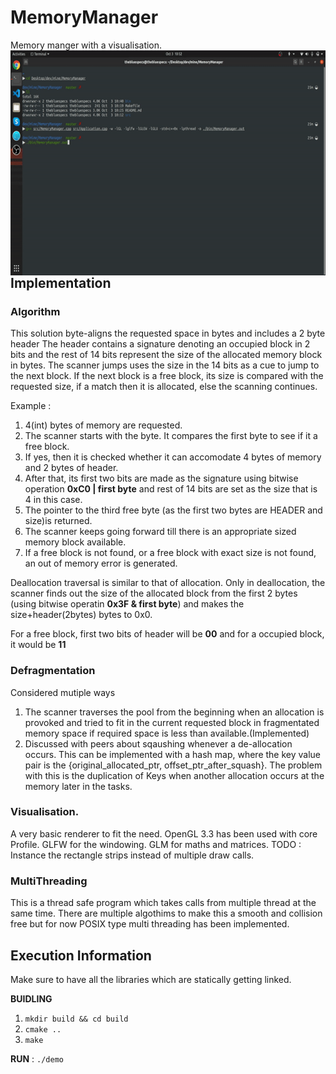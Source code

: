 # MemoryManager
Memory manger with a visualisation.
<img align="left" src="./assets/MM.gif" width="640" height="360" />  

## Implementation

### Algorithm
This solution byte-aligns the requested space in bytes and includes a 2 byte header
  The header contains a signature denoting an occupied block in 2 bits and the rest of 
  14 bits represent the size of the allocated memory block in bytes.
  The scanner jumps uses the size in the 14 bits as a cue to jump to the next block. If the next block
  is a free block, its size is compared with the requested size, if a match then it is allocated, else the scanning continues.
  
  Example :
  1. 4(int) bytes of memory are requested.
  2. The scanner starts with the byte. It compares the first byte to see if it a free block.
  3. If yes, then  it is checked whether it can accomodate 4 bytes of memory and 2 bytes of header.
  4. After that, its first two bits are made as the signature using bitwise operation **0xC0 | first byte** and
     rest of 14 bits are set as the size that is 4 in this case.
  5. The pointer to the third free byte (as the first two bytes are HEADER and size)is returned. 
  6. The scanner keeps going forward till there is an appropriate sized memory block available.
  7. If a free block is not found, or a free block with exact size is not found, an out of memory error is generated.

  Deallocation traversal is similar to that of allocation. Only in deallocation, the scanner finds out the size of the allocated block from the first 2 bytes (using bitwise operatin **0x3F & first byte**) and makes the size+header(2bytes) bytes to 0x0.

  For a free block, first two bits of header will be **00** and for a occupied block, it would be **11**

### Defragmentation
  Considered mutiple ways
  1. The scanner traverses the pool from the beginning when an allocation is provoked and tried to fit in the current requested block in fragmentated memory space if required space is less than available.(Implemented)
  2. Discussed with peers about sqaushing whenever a de-allocation occurs. This can be implemented with a hash map, where the key value pair is the {original_allocated_ptr, offset_ptr_after_squash}. The problem with this is the duplication of Keys when another allocation occurs at the memory later in the tasks.

### Visualisation.
  A very basic renderer to fit the need.
  OpenGL 3.3 has been used with core Profile. GLFW for the windowing. GLM for maths and matrices.
  TODO : Instance the rectangle strips instead of multiple draw calls.

### MultiThreading
This is a thread safe program which takes calls from multiple thread at the same time. There are multiple algothims to make this a smooth and collision free but for now POSIX type multi threading has been implemented. 

## Execution Information

Make sure to have all the libraries which are statically getting linked.

**BUIDLING**
  1. `mkdir build && cd build`
  2. `cmake ..`
  3. `make`

**RUN** :
`./demo`

